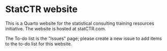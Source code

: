 # StatCTR website

This is a Quarto website for the statistical consulting training resources initiative. The website is hosted at statCTR.com.

The To-do list is the "Issues" page; please create a new issue to add items to the to-do list for this website.
